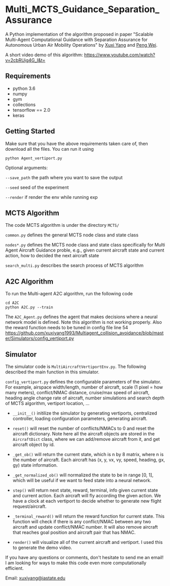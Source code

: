 # Multi_MCTS_Guidance_Separation_Assurance

A Python implementation of the algorithm proposed in paper "Scalable Multi-Agent Computational Guidance with Separation Assurance for Autonomous Urban Air Mobility Operations" by [Xuxi Yang](https://xuxiyang1993.github.io/) and [Peng Wei](https://web.seas.gwu.edu/pwei/).

A short video demo of this algorithm: https://www.youtube.com/watch?v=2cbRUig4G_I&t=

## Requirements

* python 3.6
* numpy
* gym
* collections
* tensorflow == 2.0
* keras


## Getting Started

Make sure that you have the above requirements taken care of, then download all the files. You can run it using

```
python Agent_vertiport.py
```

Optional arguments:

`--save_path` the path where you want to save the output

`--seed` seed of the experiment

`--render` if render the env while running exp


## MCTS Algorithm
The code MCTS algorithm is under the directory `MCTS/`

`common.py` defines the general MCTS node class and state class

`nodes*.py` defines the MCTS node class and state class specifically for Multi Agent Aircraft Guidance proble, e.g., given current aircraft state and current action, how to decided the next aircraft state

`search_multi.py` describes the search process of MCTS algorithm

## A2C Algorithm
To run the Multi-agent A2C algorithm, run the following code

```
cd A2C
python A2C.py --train
```

The `A2C_Agent.py` defines the agent that makes decisions where a neural network model is defined. Note this algorithm is not working properly. Also the reward function needs to be tuned in config file line 54 https://github.com/xuxiyang1993/Multiagent_collision_avoidance/blob/master/Simulators/config_vertiport.py

## Simulator
The simulator code is `MultiAircraftVertiportEnv.py`. The following described the main function in this simulator.

`config_vertiport.py` defines the configurable parameters of the simulator. For example, airspace width/length, number of aircraft, scale (1 pixel = how many meters), conflict/NMAC distance, cruise/max speed of aircraft, heading angle change rate of aircraft, number simulations and search depth of MCTS algorithm, vertiport location, ...

* `__init__()` initilize the simulator by generating vertiports, centralized controller, loading configuration parameters, generating aircraft.

* `reset()` will reset the number of conflicts/NMACs to 0 and reset the aircraft dictionary. Note here all the aircraft objects are stored in the `AircraftDict` class, where we can add/remove aircraft from it, and get aircraft object by id.

* `_get_ob()` will return the current state, which is n by 8 matrix, where n is the number of aircraft. Each aircraft has (x, y, vx, vy, speed, heading, gx, gy) state information.

* `_get_normalized_ob()` will normalized the state to be in range [0, 1], which will be useful if we want to feed state into a neural network.

* `step()` will return next state, reward, terminal, info given current state and current action. Each aircraft will fly according the given action. We have a clock at each vertiport to decide whether to generate new flight request/aircraft.

* `_terminal_reward()` will return the reward function for current state. This function will check if there is any conflict/NMAC between any two aircraft and update conflict/NMAC number. It will also remove aircraft that reaches goal position and aircraft pair that has NMAC.

* `render()` will visualize all of the current aircraft and vertiport. I used this to generate the demo video.


If you have any questions or comments, don't hesitate to send me an email! I am looking for ways to make this code even more computationally efficient.

Email: xuxiyang@iastate.edu
